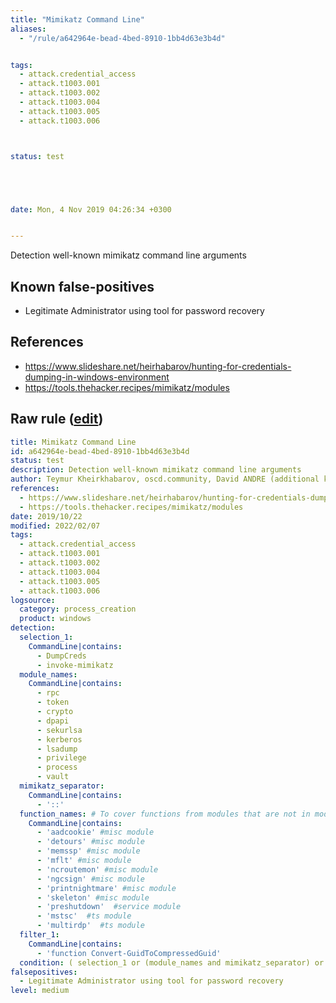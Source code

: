 ```yaml
---
title: "Mimikatz Command Line"
aliases:
  - "/rule/a642964e-bead-4bed-8910-1bb4d63e3b4d"


tags:
  - attack.credential_access
  - attack.t1003.001
  - attack.t1003.002
  - attack.t1003.004
  - attack.t1003.005
  - attack.t1003.006



status: test





date: Mon, 4 Nov 2019 04:26:34 +0300


---
```


Detection well-known mimikatz command line arguments

<!--more-->


## Known false-positives

* Legitimate Administrator using tool for password recovery



## References

* https://www.slideshare.net/heirhabarov/hunting-for-credentials-dumping-in-windows-environment
* https://tools.thehacker.recipes/mimikatz/modules


## Raw rule ([edit](https://github.com/SigmaHQ/sigma/edit/master/rules/windows/process_creation/proc_creation_win_mimikatz_command_line.yml))
```yaml
title: Mimikatz Command Line
id: a642964e-bead-4bed-8910-1bb4d63e3b4d
status: test
description: Detection well-known mimikatz command line arguments
author: Teymur Kheirkhabarov, oscd.community, David ANDRE (additional keywords), Tim Shelton
references:
  - https://www.slideshare.net/heirhabarov/hunting-for-credentials-dumping-in-windows-environment
  - https://tools.thehacker.recipes/mimikatz/modules
date: 2019/10/22
modified: 2022/02/07
tags:
  - attack.credential_access
  - attack.t1003.001
  - attack.t1003.002
  - attack.t1003.004
  - attack.t1003.005
  - attack.t1003.006
logsource:
  category: process_creation
  product: windows
detection:
  selection_1:
    CommandLine|contains:
      - DumpCreds
      - invoke-mimikatz
  module_names:
    CommandLine|contains:
      - rpc
      - token
      - crypto
      - dpapi
      - sekurlsa
      - kerberos
      - lsadump
      - privilege
      - process
      - vault
  mimikatz_separator:
    CommandLine|contains:
      - '::'
  function_names: # To cover functions from modules that are not in module_names (likely too generic)
    CommandLine|contains:
      - 'aadcookie' #misc module
      - 'detours' #misc module
      - 'memssp' #misc module
      - 'mflt' #misc module
      - 'ncroutemon' #misc module
      - 'ngcsign' #misc module
      - 'printnightmare' #misc module
      - 'skeleton' #misc module
      - 'preshutdown'  #service module
      - 'mstsc'  #ts module
      - 'multirdp'  #ts module
  filter_1:
    CommandLine|contains:
      - 'function Convert-GuidToCompressedGuid'
  condition: ( selection_1 or (module_names and mimikatz_separator) or (function_names and mimikatz_separator) ) and not 1 of filter*
falsepositives:
  - Legitimate Administrator using tool for password recovery
level: medium

```
